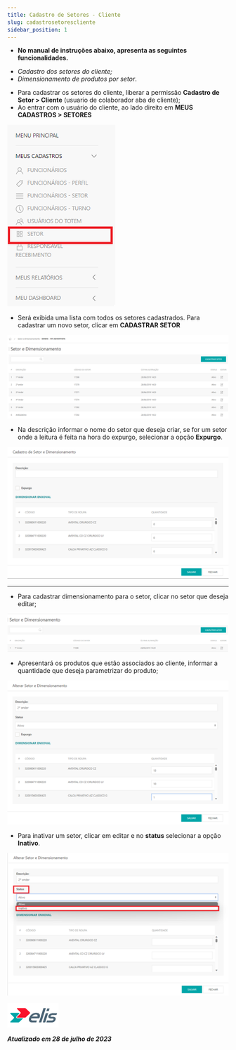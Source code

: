 ```yaml
---
title: Cadastro de Setores - Cliente
slug: cadastrosetorescliente
sidebar_position: 1
---
```


* **No manual de instruções abaixo, apresenta as seguintes funcionalidades.**
- *Cadastro dos setores do cliente;*
- *Dimensionamento de produtos por setor*.

* Para cadastrar os setores do cliente, liberar a permissão **Cadastro de Setor > Cliente** (usuario de colaborador aba de cliente);
* Ao entrar com o usuário do cliente, ao lado direito em **MEUS CADASTROS > SETORES**

![Alt text](image-3.png)

* Será exibida uma lista com todos os setores cadastrados. Para cadastrar um novo setor, clicar em **CADASTRAR SETOR** 

![Alt text](image-4.png)

* Na descrição informar o nome do setor que deseja criar, se for um setor onde a leitura é feita na hora do expurgo, selecionar a opção **Expurgo**.

![Alt text](image-5.png)

---

* Para cadastrar dimensionamento para o setor, clicar no setor que deseja editar;

![Alt text](image-6.png)

*  Apresentará os produtos que estão associados ao cliente, informar a quantidade que deseja parametrizar do produto;

![Alt text](image-7.png)

* Para inativar um setor, clicar em editar e no **status** selecionar a opção **Inativo**.

![Alt text](image-8.png)

![Alt text](<../../MyElis - Planta/Login e Acesso/image-7.png>)

***Atualizado em 28 de julho de 2023***